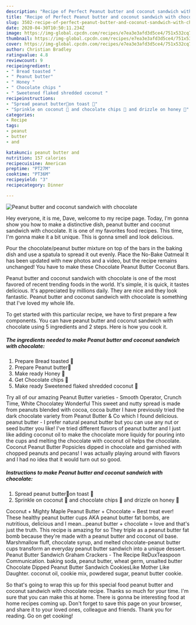```yaml
---
description: "Recipe of Perfect Peanut butter and coconut sandwich with chocolate"
title: "Recipe of Perfect Peanut butter and coconut sandwich with chocolate"
slug: 3502-recipe-of-perfect-peanut-butter-and-coconut-sandwich-with-chocolate
date: 2020-04-30T10:50:11.234Z
image: https://img-global.cpcdn.com/recipes/e7ea3e3afd3d5ce4/751x532cq70/peanut-butter-and-coconut-sandwich-with-chocolate-recipe-main-photo.jpg
thumbnail: https://img-global.cpcdn.com/recipes/e7ea3e3afd3d5ce4/751x532cq70/peanut-butter-and-coconut-sandwich-with-chocolate-recipe-main-photo.jpg
cover: https://img-global.cpcdn.com/recipes/e7ea3e3afd3d5ce4/751x532cq70/peanut-butter-and-coconut-sandwich-with-chocolate-recipe-main-photo.jpg
author: Christian Bradley
ratingvalue: 4.8
reviewcount: 9
recipeingredient:
- " Bread toasted "
- " Peanut butter"
- " Honey "
- " Chocolate chips "
- " Sweetened flaked shredded coconut "
recipeinstructions:
- "Spread peanut butter🥜on toast 🍞"
- "Sprinkle on coconut 🥥 and chocolate chips 🍫 and drizzle on honey 🍯"
categories:
- Recipe
tags:
- peanut
- butter
- and

katakunci: peanut butter and 
nutrition: 157 calories
recipecuisine: American
preptime: "PT27M"
cooktime: "PT36M"
recipeyield: "3"
recipecategory: Dinner

---
```



![Peanut butter and coconut sandwich with chocolate](https://img-global.cpcdn.com/recipes/e7ea3e3afd3d5ce4/751x532cq70/peanut-butter-and-coconut-sandwich-with-chocolate-recipe-main-photo.jpg)

Hey everyone, it is me, Dave, welcome to my recipe page. Today, I'm gonna show you how to make a distinctive dish, peanut butter and coconut sandwich with chocolate. It is one of my favorites food recipes. This time, I'm gonna make it a bit unique. This is gonna smell and look delicious.

Pour the chocolate/peanut butter mixture on top of the bars in the baking dish and use a spatula to spread it out evenly. Place the No-Bake Oatmeal It has been updated with new photos and a video, but the recipe remains unchanged! You have to make these Chocolate Peanut Butter Coconut Bars.

Peanut butter and coconut sandwich with chocolate is one of the most favored of recent trending foods in the world. It's simple, it is quick, it tastes delicious. It's appreciated by millions daily. They are nice and they look fantastic. Peanut butter and coconut sandwich with chocolate is something that I've loved my whole life.


To get started with this particular recipe, we have to first prepare a few components. You can have peanut butter and coconut sandwich with chocolate using 5 ingredients and 2 steps. Here is how you cook it.

<!--inarticleads1-->

##### The ingredients needed to make Peanut butter and coconut sandwich with chocolate:

1. Prepare  Bread toasted 🍞
1. Prepare  Peanut butter🥜
1. Make ready  Honey 🍯
1. Get  Chocolate chips 🍫
1. Make ready  Sweetened flaked shredded coconut 🥥


Try all of our amazing Peanut Butter varieties - Smooth Operator, Crunch Time, White Chocolatey Wonderful This sweet and nutty spread is made from peanuts blended with cocoa, cocoa butter I have previously tried the dark chocolate variety from Peanut Butter &amp; Co which I found delicious. peanut butter - I prefer natural peanut butter but you can use any nut or seed butter you like! I&#39;ve tried different flavors of peanut butter and I just like adding coconut oil to make the chocolate more liquidy for pouring into the cups and melting the chocolate with coconut oil helps the chocolate. Coconut Peanut Butter Popsicles dipped in chocolate and garnished with chopped peanuts and pecans! I was actually playing around with flavors and I had no idea that it would turn out so good. 

<!--inarticleads2-->

##### Instructions to make Peanut butter and coconut sandwich with chocolate:

1. Spread peanut butter🥜on toast 🍞
1. Sprinkle on coconut 🥥 and chocolate chips 🍫 and drizzle on honey 🍯


Coconut + Mighty Maple Peanut Butter + Chocolate = Best treat ever! These healthy peanut butter cups AKA peanut butter fat bombs, are nutritious, delicious and I mean…peanut butter + chocolate = love and that&#39;s just the truth. This recipe is amazing for so They triple as a peanut butter fat bomb because they&#39;re made with a peanut butter and coconut oil base. Marshmallow fluff, chocolate syrup, and melted chocolate-peanut butter cups transform an everyday peanut butter sandwich into a unique dessert. Peanut Butter Sandwich Graham Crackers - The Recipe ReDuxTeaspoon Communication. baking soda, peanut butter, wheat germ, unsalted butter Chocolate Dipped Peanut Butter Sandwich CookiesLike Mother Like Daughter. coconut oil, cookie mix, powdered sugar, peanut butter cookie. 

So that's going to wrap this up for this special food peanut butter and coconut sandwich with chocolate recipe. Thanks so much for your time. I'm sure that you can make this at home. There is gonna be interesting food at home recipes coming up. Don't forget to save this page on your browser, and share it to your loved ones, colleague and friends. Thank you for reading. Go on get cooking!
